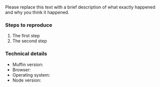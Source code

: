Please replace this text with a brief description of what exactly happened and why you think it happened.

### Steps to reproduce

1. The first step
2. The second step

### Technical details

* Muffin version:
* Browser:
* Operating system:
* Node version:
